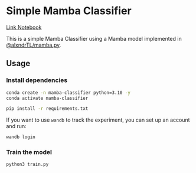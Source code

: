 # Simple Mamba Classifier
 [Link Notebook](https://colab.research.google.com/drive/1onwXdIn0fhxBeTLfwoP3McxvpMqIMd_H)

This is a simple Mamba Classifier using a Mamba model implemented in [@alxndrTL/mamba.py](https://github.com/alxndrTL/mamba.py).

## Usage

### Install dependencies

```bash
conda create -n mamba-classifier python=3.10 -y
conda activate mamba-classifier
```

```bash
pip install -r requirements.txt
```

If you want to use `wandb` to track the experiment, you can set up an account and run:

```bash
wandb login
```

### Train the model

```bash
python3 train.py
```
